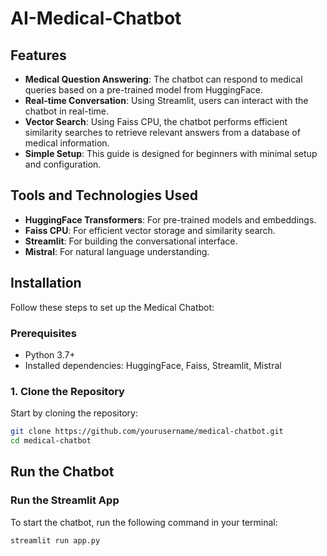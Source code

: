 # AI-Medical-Chatbot

## Features

- **Medical Question Answering**: The chatbot can respond to medical queries based on a pre-trained model from HuggingFace.
- **Real-time Conversation**: Using Streamlit, users can interact with the chatbot in real-time.
- **Vector Search**: Using Faiss CPU, the chatbot performs efficient similarity searches to retrieve relevant answers from a database of medical information.
- **Simple Setup**: This guide is designed for beginners with minimal setup and configuration.

## Tools and Technologies Used

- **HuggingFace Transformers**: For pre-trained models and embeddings.
- **Faiss CPU**: For efficient vector storage and similarity search.
- **Streamlit**: For building the conversational interface.
- **Mistral**: For natural language understanding.

## Installation

Follow these steps to set up the Medical Chatbot:

### Prerequisites

- Python 3.7+
- Installed dependencies: HuggingFace, Faiss, Streamlit, Mistral

### 1. Clone the Repository

Start by cloning the repository:

```bash
git clone https://github.com/yourusername/medical-chatbot.git
cd medical-chatbot

```

## Run the Chatbot

### Run the Streamlit App

To start the chatbot, run the following command in your terminal:

```bash
streamlit run app.py

